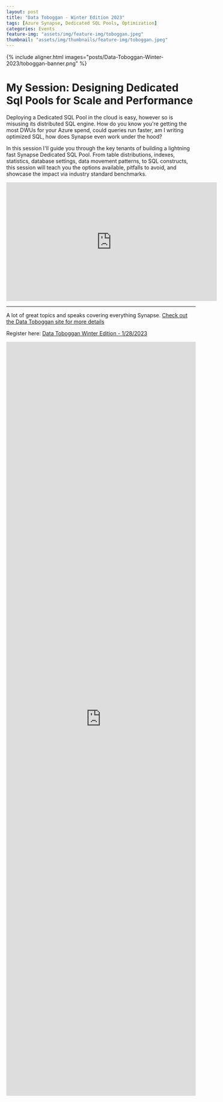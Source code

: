 ```yaml
---
layout: post
title: "Data Toboggan - Winter Edition 2023"
tags: [Azure Synapse, Dedicated SQL Pools, Optimization]
categories: Events
feature-img: "assets/img/feature-img/toboggan.jpeg"
thumbnail: "assets/img/thumbnails/feature-img/toboggan.jpeg"
---
```


{% include aligner.html images="posts/Data-Toboggan-Winter-2023/toboggan-banner.png" %}

# My Session: Designing Dedicated Sql Pools for Scale and Performance
Deploying a Dedicated SQL Pool in the cloud is easy, however so is misusing its distributed SQL engine. How do you know you're getting the most DWUs for your Azure spend, could queries run faster, am I writing optimized SQL, how does Synapse even work under the hood?

In this session I'll guide you through the key tenants of building a lightning fast Synapse Dedicated SQL Pool. From table distributions, indexes, statistics, database settings, data movement patterns, to SQL constructs, this session will teach you the options available, pitfalls to avoid, and showcase the impact via industry standard benchmarks.

<iframe width="560" height="315" src="https://www.youtube.com/embed/d_0OiDokKyw" title="YouTube video player" frameborder="0" allow="accelerometer; autoplay; clipboard-write; encrypted-media; gyroscope; picture-in-picture; web-share" allowfullscreen></iframe>

------------------

A lot of great topics and speaks covering everything Synapse. [Check out the Data Toboggan site for more details](https://www.datatoboggan.co.uk/winter-edition-2023-agenda-saturday-january-28th/)

Register here: [Data Toboggan Winter Edition - 1/28/2023](https://www.meetup.com/data-toboggan/events/290572181/)

<iframe src="https://sessionize.com/api/v2/pzob13hi/view/GridSmart?under=True" height="2000px" width="100%" style="background-color: #FFFFFF;border:none;"></iframe>

